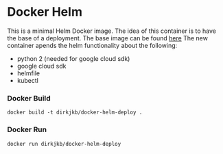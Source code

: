# Docker Helm
This is a minimal Helm Docker image.
The idea of this container is to have the base of a deployment.
The base image can be found [here](https://hub.docker.com/r/dirkjkb/docker-helm-build/)
The new container apends the helm functionality about the following:
 - python 2 (needed for google cloud sdk)
 - google cloud sdk
 - helmfile
 - kubectl


### Docker Build
```
docker build -t dirkjkb/docker-helm-deploy .
```
### Docker Run
```
docker run dirkjkb/docker-helm-deploy
```
